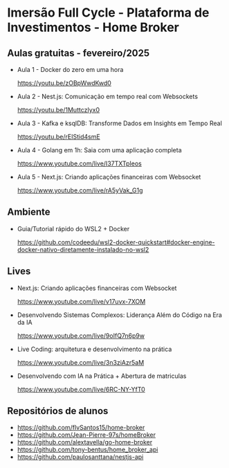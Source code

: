 # Imersão Full Cycle - Plataforma de Investimentos - Home Broker

## Aulas gratuitas - fevereiro/2025

* Aula 1 - Docker do zero em uma hora

    https://youtu.be/zOBpWwdKwd0

* Aula 2 - Nest.js: Comunicação em tempo real com Websockets

    https://youtu.be/1MuttczIyx0

* Aula 3 - Kafka e ksqlDB: Transforme Dados em Insights em Tempo Real

    https://youtu.be/rEIStid4smE 

* Aula 4 - Golang em 1h: Saia com uma aplicação completa

    https://www.youtube.com/live/I37TXTpIeos

* Aula 5 - Next.js: Criando aplicações financeiras com Websocket
  
    https://www.youtube.com/live/rA5yVak_G1g

## Ambiente

* Guia/Tutorial rápido do WSL2 + Docker

    https://github.com/codeedu/wsl2-docker-quickstart#docker-engine-docker-nativo-diretamente-instalado-no-wsl2

## Lives

* Next.js: Criando aplicações financeiras com Websocket

    https://www.youtube.com/live/v17uvx-7XOM

* Desenvolvendo Sistemas Complexos: Liderança Além do Código na Era da IA

    https://www.youtube.com/live/9oIfQ7n6p9w

* Live Coding: arquitetura e desenvolvimento na prática

    https://www.youtube.com/live/3n3ziAzr5aM

* Desenvolvendo com IA na Prática + Abertura de matriculas

    https://www.youtube.com/live/6RC-NY-YfT0

## Repositórios de alunos

* https://github.com/flvSantos15/home-broker
* https://github.com/Jean-Pierre-97s/homeBroker
* https://github.com/alextavella/go-home-broker
* https://github.com/tony-bentus/home_broker_api
* https://github.com/paulosanttana/nestjs-api